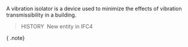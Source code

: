 A vibration isolator is a device used to minimize the effects of vibration transmissibility in a building.

> HISTORY&nbsp; New entity in IFC4

{ .note}
>